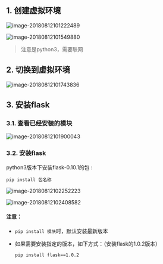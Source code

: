 ## 1. 创建虚拟环境

![image-20180812101222489](assets/image-20180812101222489.png)

![image-20180812101549880](assets/image-20180812101549880.png)

>  注意是python3，需要联网

## 2. 切换到虚拟环境

![image-20180812101743836](assets/image-20180812101743836.png)

## 3. 安装flask

### 3.1. 查看已经安装的模块

![image-20180812101900043](assets/image-20180812101900043.png)

### 3.2. 安装flask

python3版本下安装flask-0.10.1的包 :

```shell
pip install 包名称
```



![image-20180812102252223](assets/image-20180812102252223.png)

![image-20180812102408582](assets/image-20180812102408582.png)

#### 注意：

* `pip install 模块`时，默认安装最新版本

* 如果需要安装指定的版本，如下方式：（安装flask的1.0.2版本）

  ```shell
  pip install flask==1.0.2
  ```